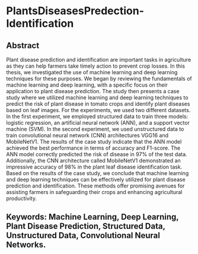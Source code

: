 # PlantsDiseasesPredection-Identification
## Abstract 
Plant disease prediction and identification are important tasks in agriculture as they can help
farmers take timely action to prevent crop losses. In this thesis, we investigated the use of
machine learning and deep learning techniques for these purposes. We began by reviewing the
fundamentals of machine learning and deep learning, with a specific focus on their application
to plant disease prediction.
The study then presents a case study where we utilized machine learning and deep learning
techniques to predict the risk of plant disease in tomato crops and identify plant diseases based
on leaf images. For the experiments, we used two different datasets. In the first experiment, we
employed structured data to train three models: logistic regression, an artificial neural network
(ANN), and a support vector machine (SVM). In the second experiment, we used unstructured
data to train convolutional neural network (CNN) architectures VGG16 and MobileNetV1.
The results of the case study indicate that the ANN model achieved the best performance in
terms of accuracy and F1-score. The ANN model correctly predicted the risk of disease in
97% of the test data. Additionally, the CNN architecture called MobileNetV1 demonstrated
an impressive accuracy of 98% in the plant leaf disease identification task.
Based on the results of the case study, we conclude that machine learning and deep learning
techniques can be effectively utilized for plant disease prediction and identification. These
methods offer promising avenues for assisting farmers in safeguarding their crops and enhancing
agricultural productivity.
## Keywords: Machine Learning, Deep Learning, Plant Disease Prediction, Structured Data, Unstructured Data, Convolutional Neural Networks.
